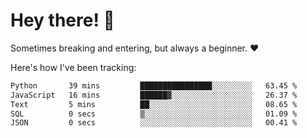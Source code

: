 # Hey there! 👋
Sometimes breaking and entering, but always a beginner. ❤️

Here's how I've been tracking:
<!--START_SECTION:waka-->

```txt
Python       39 mins         ████████████████░░░░░░░░░   63.45 %
JavaScript   16 mins         ██████▓░░░░░░░░░░░░░░░░░░   26.37 %
Text         5 mins          ██░░░░░░░░░░░░░░░░░░░░░░░   08.65 %
SQL          0 secs          ▒░░░░░░░░░░░░░░░░░░░░░░░░   01.09 %
JSON         0 secs          ░░░░░░░░░░░░░░░░░░░░░░░░░   00.41 %
```

<!--END_SECTION:waka-->
